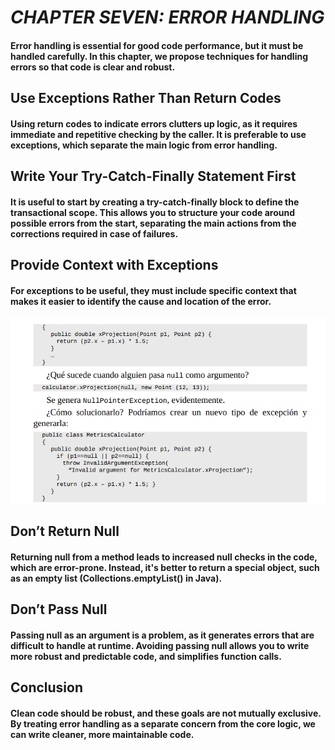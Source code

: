 
# *CHAPTER SEVEN: ERROR HANDLING*

#### Error handling is essential for good code performance, but it must be handled carefully. In this chapter, we propose techniques for handling errors so that code is clear and robust.

## Use Exceptions Rather Than Return Codes

#### Using return codes to indicate errors clutters up logic, as it requires immediate and repetitive checking by the caller. It is preferable to use exceptions, which separate the main logic from error handling.

## Write Your Try-Catch-Finally Statement First

#### It is useful to start by creating a try-catch-finally block to define the transactional scope. This allows you to structure your code around possible errors from the start, separating the main actions from the corrections required in case of failures.

## Provide Context with Exceptions

#### For exceptions to be useful, they must include specific context that makes it easier to identify the cause and location of the error.

![clean_code9.png](Imagenes%2Fclean_code9.png)

## Don’t Return Null

#### Returning null from a method leads to increased null checks in the code, which are error-prone. Instead, it's better to return a special object, such as an empty list (Collections.emptyList() in Java).

## Don’t Pass Null

#### Passing null as an argument is a problem, as it generates errors that are difficult to handle at runtime. Avoiding passing null allows you to write more robust and predictable code, and simplifies function calls.

## Conclusion

#### Clean code should be robust, and these goals are not mutually exclusive. By treating error handling as a separate concern from the core logic, we can write cleaner, more maintainable code.
